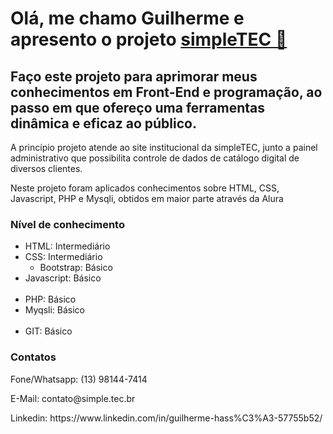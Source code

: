 <h1>Olá, me chamo Guilherme e apresento o projeto <a href="https://simple.tec.br/">simpleTEC 🔹</a></h1>

<h2>Faço este projeto para aprimorar meus conhecimentos em Front-End e programação, ao passo em que ofereço uma ferramentas dinâmica e eficaz ao público.</h2>

<p>A princípio projeto atende ao site institucional da simpleTEC, junto a painel administrativo que possibilita controle de dados de catálogo digital de diversos clientes.<p>

<p>Neste projeto foram aplicados conhecimentos sobre HTML, CSS, Javascript, PHP e Mysqli, obtidos em maior parte através da Alura</p>

<h3>Nível de conhecimento</h3>
<ul>
  <li>HTML: Intermediário</li>
  <li>
    CSS: Intermediário
    <ul>
      <li>Bootstrap: Básico</li>
    </ul>
  </li>
  <li>Javascript: Básico</li>
  <br>
  <li>PHP: Básico</li>
  <li>Myqsli: Básico</li>
  <br>
  <li>GIT: Básico</li>
</ul>

<h3>Contatos</h3>
<p>Fone/Whatsapp: (13) 98144-7414</p>
<p>E-Mail: contato@simple.tec.br</p>
<p>Linkedin: https://www.linkedin.com/in/guilherme-hass%C3%A3-57755b52/</p>
